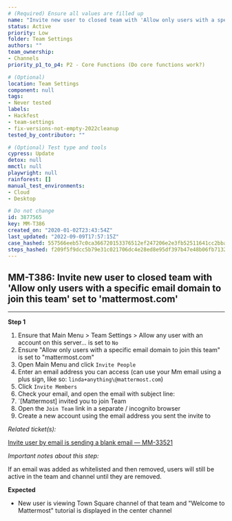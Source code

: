 ```yaml
---
# (Required) Ensure all values are filled up
name: "Invite new user to closed team with 'Allow only users with a specific email domain to join this team' set to 'mattermost.com'"
status: Active
priority: Low
folder: Team Settings
authors: ""
team_ownership: 
- Channels
priority_p1_to_p4: P2 - Core Functions (Do core functions work?)

# (Optional)
location: Team Settings
component: null
tags:
- Never tested
labels: 
- Hackfest
- team-settings
- fix-versions-not-empty-2022cleanup
tested_by_contributor: ""

# (Optional) Test type and tools
cypress: Update
detox: null
mmctl: null
playwright: null
rainforest: []
manual_test_environments:
- Cloud
- Desktop

# Do not change
id: 3877565
key: MM-T386
created_on: "2020-01-02T23:43:54Z"
last_updated: "2022-09-09T17:57:15Z"
case_hashed: 557566eeb57c0ca366720153376512ef247206e2e3fb52511641cc2bba6e86ab5bd71dd6a26944fdbf02d0c836e7bd35
steps_hashed: f209f5f9dcc5b79e31c021706dc4e28ed8e95df397b47e48b06fb713208c381d27c6afcd335d6c1d6f48048fb49fe14a
---
```


<!-- (Auto-generated) Based on frontmatter's "key" and "name" -->

## MM-T386: Invite new user to closed team with 'Allow only users with a specific email domain to join this team' set to 'mattermost.com'

---

**Step 1**

1. Ensure that Main Menu > Team Settings > Allow any user with an account on this server... is set to `No`
2. Ensure "Allow only users with a specific email domain to join this team" is set to "mattermost.com"
3. Open Main Menu and click `Invite People`
4. Enter an email address you can access (can use your Mm email using a plus sign, like so: `linda+anything\@mattermost.com`)
5. Click `Invite Members`
6. Check your email, and open the email with subject line:
7. \`\[Mattermost] invited you to join Team
8. Open the `Join Team` link in a separate / incognito browser
9. Create a new account using the email address you sent the invite to

_Related ticket(s):_

[Invite user by email is sending a blank email — MM-33521](https://mattermost.atlassian.net/browse/MM-33521)

_Important notes about this step:_

If an email was added as whitelisted and then removed, users will still be active in the team and channel until they are removed.

**Expected**

- New user is viewing Town Square channel of that team and "Welcome to Mattermost" tutorial is displayed in the center channel
